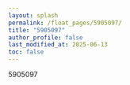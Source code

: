 ```yaml
---
layout: splash
permalink: /float_pages/5905097/
title: "5905097"
author_profile: false
last_modified_at: 2025-06-13
toc: false
---
```

 
5905097
